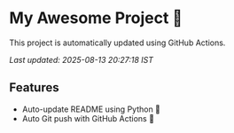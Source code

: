# My Awesome Project 🚀

This project is automatically updated using GitHub Actions.

_Last updated: 2025-08-13 20:27:18 IST_

## Features
- Auto-update README using Python 🐍
- Auto Git push with GitHub Actions 🤖
